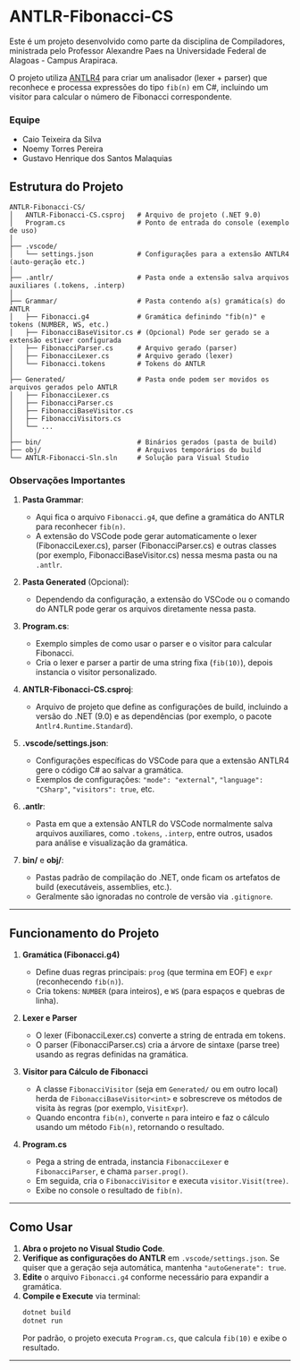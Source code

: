 # ANTLR-Fibonacci-CS

Este é um projeto desenvolvido como parte da disciplina de Compiladores, ministrada pelo Professor Alexandre Paes na Universidade Federal de Alagoas - Campus Arapiraca.

O projeto utiliza [ANTLR4](https://www.antlr.org/) para criar um analisador (lexer + parser) que reconhece e processa expressões do tipo `fib(n)` em C#, incluindo um visitor para calcular o número de Fibonacci correspondente.

### Equipe
- Caio Teixeira da Silva
- Noemy Torres Pereira
- Gustavo Henrique dos Santos Malaquias

## Estrutura do Projeto

```
ANTLR-Fibonacci-CS/
│   ANTLR-Fibonacci-CS.csproj   # Arquivo de projeto (.NET 9.0)
│   Program.cs                  # Ponto de entrada do console (exemplo de uso)
│
├── .vscode/
│   └── settings.json           # Configurações para a extensão ANTLR4 (auto-geração etc.)
│
├── .antlr/                     # Pasta onde a extensão salva arquivos auxiliares (.tokens, .interp)
│
├── Grammar/                    # Pasta contendo a(s) gramática(s) do ANTLR
│   ├── Fibonacci.g4            # Gramática definindo "fib(n)" e tokens (NUMBER, WS, etc.)
│   ├── FibonacciBaseVisitor.cs # (Opcional) Pode ser gerado se a extensão estiver configurada
│   ├── FibonacciParser.cs      # Arquivo gerado (parser)
│   ├── FibonacciLexer.cs       # Arquivo gerado (lexer)
│   └── Fibonacci.tokens        # Tokens do ANTLR
│
├── Generated/                  # Pasta onde podem ser movidos os arquivos gerados pelo ANTLR
│   ├── FibonacciLexer.cs
│   ├── FibonacciParser.cs
│   ├── FibonacciBaseVisitor.cs
│   ├── FibonacciVisitors.cs
│   └── ...
│
├── bin/                        # Binários gerados (pasta de build)
├── obj/                        # Arquivos temporários do build
└── ANTLR-Fibonacci-Sln.sln     # Solução para Visual Studio
```

### Observações Importantes

1. **Pasta Grammar**:  
   - Aqui fica o arquivo `Fibonacci.g4`, que define a gramática do ANTLR para reconhecer `fib(n)`.  
   - A extensão do VSCode pode gerar automaticamente o lexer (FibonacciLexer.cs), parser (FibonacciParser.cs) e outras classes (por exemplo, FibonacciBaseVisitor.cs) nessa mesma pasta ou na `.antlr`.

2. **Pasta Generated** (Opcional):  
   - Dependendo da configuração, a extensão do VSCode ou o comando do ANTLR pode gerar os arquivos diretamente nessa pasta.

3. **Program.cs**:  
   - Exemplo simples de como usar o parser e o visitor para calcular Fibonacci.  
   - Cria o lexer e parser a partir de uma string fixa (`fib(10)`), depois instancia o visitor personalizado.

4. **ANTLR-Fibonacci-CS.csproj**:  
   - Arquivo de projeto que define as configurações de build, incluindo a versão do .NET (9.0) e as dependências (por exemplo, o pacote `Antlr4.Runtime.Standard`).

5. **.vscode/settings.json**:  
   - Configurações específicas do VSCode para que a extensão ANTLR4 gere o código C# ao salvar a gramática.  
   - Exemplos de configurações: `"mode": "external"`, `"language": "CSharp"`, `"visitors": true`, etc.

6. **.antlr**:  
   - Pasta em que a extensão ANTLR do VSCode normalmente salva arquivos auxiliares, como `.tokens`, `.interp`, entre outros, usados para análise e visualização da gramática.

7. **bin/** e **obj/**:  
   - Pastas padrão de compilação do .NET, onde ficam os artefatos de build (executáveis, assemblies, etc.).  
   - Geralmente são ignoradas no controle de versão via `.gitignore`.

---

## Funcionamento do Projeto

1. **Gramática (Fibonacci.g4)**  
   - Define duas regras principais: `prog` (que termina em EOF) e `expr` (reconhecendo `fib(n)`).  
   - Cria tokens: `NUMBER` (para inteiros), e `WS` (para espaços e quebras de linha).  

2. **Lexer e Parser**  
   - O lexer (FibonacciLexer.cs) converte a string de entrada em tokens.  
   - O parser (FibonacciParser.cs) cria a árvore de sintaxe (parse tree) usando as regras definidas na gramática.

3. **Visitor para Cálculo de Fibonacci**  
   - A classe `FibonacciVisitor` (seja em `Generated/` ou em outro local) herda de `FibonacciBaseVisitor<int>` e sobrescreve os métodos de visita às regras (por exemplo, `VisitExpr`).  
   - Quando encontra `fib(n)`, converte `n` para inteiro e faz o cálculo usando um método `Fib(n)`, retornando o resultado.

4. **Program.cs**  
   - Pega a string de entrada, instancia `FibonacciLexer` e `FibonacciParser`, e chama `parser.prog()`.  
   - Em seguida, cria o `FibonacciVisitor` e executa `visitor.Visit(tree)`.  
   - Exibe no console o resultado de `fib(n)`.

---

## Como Usar

1. **Abra o projeto no Visual Studio Code**.  
2. **Verifique as configurações do ANTLR** em `.vscode/settings.json`. Se quiser que a geração seja automática, mantenha `"autoGenerate": true`.  
3. **Edite** o arquivo `Fibonacci.g4` conforme necessário para expandir a gramática.  
4. **Compile e Execute** via terminal:
   ```bash
   dotnet build
   dotnet run
   ```
   Por padrão, o projeto executa `Program.cs`, que calcula `fib(10)` e exibe o resultado.

---